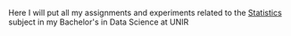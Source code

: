 Here I will put all my assignments and experiments related to the [Statistics](https://cms.unir.net/gcd02_estadistica) subject in my Bachelor's in Data Science at UNIR
